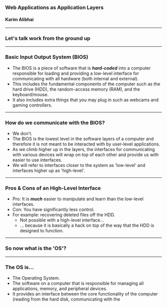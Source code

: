 ### Web Applications as Application Layers
#### Karim Alibhai

---

### Let's talk work from the ground up

----

### Basic Input Output System (BIOS)

 - The BIOS is a piece of software that is ***hard-coded*** into a computer responsible for loading and providing a low-level interface for communicating with all hardware (both internal and external).
 - This includes the fundamental components of the computer such as the hard drive (HDD), the random-access memory (RAM), and the keyboard/mouse.
 - It also includes extra things that you may plug in such as webcams and gaming controllers.

----

### How do we communicate with the BIOS?

 - We don't.
 - The BIOS is the lowest level in the software layers of a computer and therefore it is not meant to be interacted with by user-level applications.
 - As we climb higher up in the layers, the interfaces for communicating with various devices will wrap on top of each other and provide us with easier to use interfaces.
 - We will refer to interfaces closer to the system as 'low-level' and interfaces higher up as 'high-level'.

----

### Pros & Cons of an High-Level Interface

 - Pro: It is ***much*** easier to manipulate and learn than the low-level interfaces.
 - Con: You have significantly less control.
 - For example: recovering deleted files off the HDD.
    - Not possible with a high-level interface...
    - ... because it is basically a hack on top of the way that the HDD is designed to function.

---

### So now what is the 'OS'?

----

### The OS is...

 - The Operating System.
 - The software on a computer that is responsible for managing all applications, memory, and peripheral devices.
 - It provides an interface between the core functionality of the computer (reading from the hard disk, communicating with the 